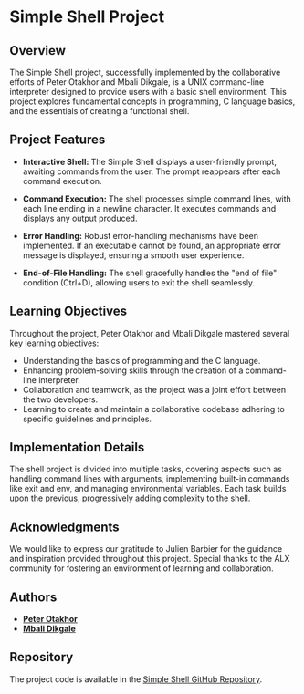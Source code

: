 # Simple Shell Project

## Overview

The Simple Shell project, successfully implemented by the collaborative efforts of Peter Otakhor and Mbali Dikgale, is a UNIX command-line interpreter designed to provide users with a basic shell environment. This project explores fundamental concepts in programming, C language basics, and the essentials of creating a functional shell.

## Project Features

- **Interactive Shell:** The Simple Shell displays a user-friendly prompt, awaiting commands from the user. The prompt reappears after each command execution.

- **Command Execution:** The shell processes simple command lines, with each line ending in a newline character. It executes commands and displays any output produced.

- **Error Handling:** Robust error-handling mechanisms have been implemented. If an executable cannot be found, an appropriate error message is displayed, ensuring a smooth user experience.

- **End-of-File Handling:** The shell gracefully handles the "end of file" condition (Ctrl+D), allowing users to exit the shell seamlessly.

## Learning Objectives

Throughout the project, Peter Otakhor and Mbali Dikgale mastered several key learning objectives:

- Understanding the basics of programming and the C language.
- Enhancing problem-solving skills through the creation of a command-line interpreter.
- Collaboration and teamwork, as the project was a joint effort between the two developers.
- Learning to create and maintain a collaborative codebase adhering to specific guidelines and principles.

## Implementation Details

The shell project is divided into multiple tasks, covering aspects such as handling command lines with arguments, implementing built-in commands like exit and env, and managing environmental variables. Each task builds upon the previous, progressively adding complexity to the shell.

## Acknowledgments

We would like to express our gratitude to Julien Barbier for the guidance and inspiration provided throughout this project. Special thanks to the ALX community for fostering an environment of learning and collaboration.

## Authors

- **[Peter Otakhor](https://github.com/Ip-Tec)**
- **[Mbali Dikgale](https://github.com/Tseleng01)**

## Repository
The project code is available in the [Simple Shell GitHub Repository](https://github.com/Tseleng01/simple_shell.git).

